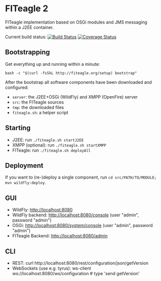 FITeagle 2
==========

FITeagle implementation based on OSGi modules and JMS messaging within a J2EE container.

Current build status:
[![Build Status](https://travis-ci.org/tubav/fiteagle_osgi.png?branch=master)](https://travis-ci.org/tubav/fiteagle_osgi)
[![Coverage Status](https://coveralls.io/repos/tubav/fiteagle_osgi/badge.png?branch=master)](https://coveralls.io/r/tubav/fiteagle_osgi?branch=master)

Bootstrapping
-------------

Get everything up and running within a minute:

```
bash -c "$(curl -fsSkL http://fiteagle.org/setup) bootstrap"
```

After the bootstrap all software components have been downloaded and configured:
 * ```server```: the J2EE+OSGi (WildFly) and XMPP (OpenFire) server
 * ```src```: the FITeagle sources
 * ```tmp```: the downloaded files
 * ```fiteagle.sh```: a helper script
 
Starting
--------
 * J2EE: run ```./fiteagle.sh startJ2EE```
 * XMPP (optional): run ```./fiteagle.sh startXMPP```
 * FITeagle: run ```./fiteagle.sh deployAll```
 
Deployment
----------

If you want to (re-)deploy a single component, run ```cd src/PATH/TO/MODULE; mvn wildfly:deploy```.

GUI
---

 * WildFly: [http://localhost:8080](http://localhost:8080)
 * WildFly backend: [http://localhost:8080/console](http://localhost:8080/console) (user "admin", password "admin")
 * OSGi: [http://localhost:8080/system/console](http://localhost:8080/system/console) (user "admin", password "admin")
 * FITeagle Backend: [http://localhost:8080/admin](http://localhost:8080/admin)

CLI
---

 * REST: curl http://localhost:8080/rest/configuration/json/getVersion
 * WebSockets (use e.g. tyrus): ws-client ws://localhost:8080/ws/configuration # type 'send getVersion'
